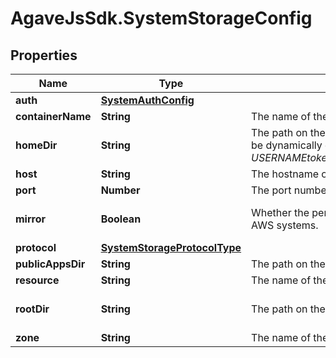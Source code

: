 # AgaveJsSdk.SystemStorageConfig

## Properties
Name | Type | Description | Notes
------------ | ------------- | ------------- | -------------
**auth** | [**SystemAuthConfig**](SystemAuthConfig.md) |  | 
**containerName** | **String** | The name of the bucket to interact with when using an object store. | [optional] 
**homeDir** | **String** | The path on the remote system to use as the home directory for all API requests. For cases where the home directory should be dynamically defined, the ${USERNAME} token can be included in the homeDir value to represent the username of the authenticated user. ex. /home/${USERNAME}. | [optional] [default to &#39;/&#39;]
**host** | **String** | The hostname or ip address of the storage server | 
**port** | **Number** | The port number of the storage server. | 
**mirror** | **Boolean** | Whether the permissions set on the server should be pushed to the storage system itself. This only applies to IRODS and AWS systems. | [optional] [default to false]
**protocol** | [**SystemStorageProtocolType**](SystemStorageProtocolType.md) |  | 
**publicAppsDir** | **String** | The path on the remote system where apps will be stored if this is set as the default public storage system. | [optional] 
**resource** | **String** | The name of the target resource when defining an IRODS system. | [optional] 
**rootDir** | **String** | The path on the remote system to use as the root for all API requests. | [optional] [default to &#39;/&#39;]
**zone** | **String** | The name of the zone when defining an IRODS system. | [optional] 


